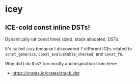 # icey

## ICE-cold const inline DSTs!

Dynamically (at const time) sized, stack allocated, DSTs.

It's called `icey` because I discovered 7 different ICEs related to `const_generics`, `const_evaluatable_checked`, and `const_fn`.

Why did I do this? fun mostly and inspiration from here:

* https://crates.io/crates/stack_dst
